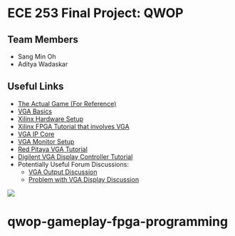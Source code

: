 # ECE 253 Final Project: QWOP

## Team Members
* Sang Min Oh
* Aditya Wadaskar

## Useful Links
* [The Actual Game (For Reference)](http://www.foddy.net/Athletics.html)
* [VGA Basics](http://www.brackeen.com/vga/basics.html)
* [Xilinx Hardware Setup](https://www.xilinx.com/support/documentation/application_notes/xapp1162.pdf)
* [Xilinx FPGA Tutorial that involves VGA](https://fenix.tecnico.ulisboa.pt/downloadFile/845043405442805/EC_tutorialB%20-%20Camera%20and%20VGA%20-%2018set15.pdf)
* [VGA IP Core](https://github.com/fcayci/xilinx_vga_fsl_ip_core)
* [VGA Monitor Setup](https://opencores.org/websvn/filedetails?repname=spartan6_pcie&path=%2Fspartan6_pcie%2Ftrunk%2Fvga_adapter.pdf&bcsi_scan_38d60667c8208dc7=S%2F4g9WyTVH+WFu3H7vA4l0yccTABAAAAErQhAA%3D%3D)
* [Red Pitaya VGA Tutorial](http://lniv.fe.uni-lj.si/xilinx/tutorial-jkoren.htm)
* [Digilent VGA Display Controller Tutorial](https://reference.digilentinc.com/learn/programmable-logic/tutorials/vga-display-congroller/start)
* Potentially Useful Forum Discussions:
  * [VGA Output Discussion](https://forum.digilentinc.com/topic/1188-nexys3-vga-output/)
  * [Problem with VGA Display Discussion](https://forums.xilinx.com/t5/Embedded-Development-Tools/xps-tft-problem-VGA-displays-repeated-rows/m-p/164338/highlight/true#M19715)

![](https://imgs.xkcd.com/comics/tasks.png)
# qwop-gameplay-fpga-programming

